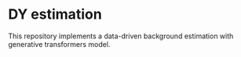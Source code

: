 # DY estimation

This repository implements a data-driven background estimation with generative transformers model.

